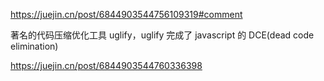 https://juejin.cn/post/6844903544756109319#comment

著名的代码压缩优化工具 uglify，uglify 完成了 javascript 的 DCE(dead code elimination)

https://juejin.cn/post/6844903544760336398
